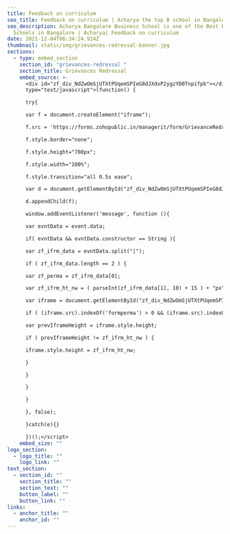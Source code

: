 ```yaml
---
title: Feedback on curriculum
seo_title: Feedback on curriculum | Acharya the top B school in Bangalore
seo_description: Acharya Bangalore Business School is one of the Best Business
  Schools in Bangalore | Acharya| Feedback on curriculum
date: 2021-12-04T06:34:24.924Z
thumbnail: static/img/grievances-redressal-banner.jpg
sections:
  - type: embed_section
    section_id: "grievances-redressal "
    section_title: Grievances Redressal
    embed_source: >-
      <div id="zf_div_NdZwOmSjUTXtPUqemSPIeG8dJXdxP2ygzYD0Tnpifpk"></div><script
      type="text/javascript">(function() {

      try{

      var f = document.createElement("iframe");

      f.src = 'https://forms.zohopublic.in/managerit/form/GrievanceRedressal/formperma/NdZwOmSjUTXtPUqemSPIeG8dJXdxP2ygzYD0Tnpifpk?zf_rszfm=1';

      f.style.border="none";

      f.style.height="708px";

      f.style.width="100%";

      f.style.transition="all 0.5s ease";

      var d = document.getElementById("zf_div_NdZwOmSjUTXtPUqemSPIeG8dJXdxP2ygzYD0Tnpifpk");

      d.appendChild(f);

      window.addEventListener('message', function (){

      var evntData = event.data;

      if( evntData && evntData.constructor == String ){

      var zf_ifrm_data = evntData.split("|");

      if ( zf_ifrm_data.length == 2 ) {

      var zf_perma = zf_ifrm_data[0];

      var zf_ifrm_ht_nw = ( parseInt(zf_ifrm_data[1], 10) + 15 ) + "px";

      var iframe = document.getElementById("zf_div_NdZwOmSjUTXtPUqemSPIeG8dJXdxP2ygzYD0Tnpifpk").getElementsByTagName("iframe")[0];

      if ( (iframe.src).indexOf('formperma') > 0 && (iframe.src).indexOf(zf_perma) > 0 ) {

      var prevIframeHeight = iframe.style.height;

      if ( prevIframeHeight != zf_ifrm_ht_nw ) {

      iframe.style.height = zf_ifrm_ht_nw;

      }

      }

      }

      }

      }, false);

      }catch(e){}

      })();</script>
    embed_size: ""
logo_section:
  - logo_title: ""
    logo_link: ""
text_section:
  - section_id: ""
    section_title: ""
    section_text: ""
    button_label: ""
    button_link: ""
links:
  - anchor_title: ""
    anchor_id: ""
---
```

